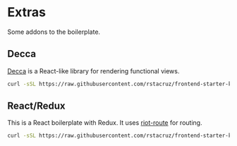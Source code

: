 # Extras

Some addons to the boilerplate.

## Decca

[Decca](http://ricostacruz.com/decca) is a React-like library for rendering functional views.

```sh
curl -sSL https://raw.githubusercontent.com/rstacruz/frontend-starter-kit/master/_extras/decca/INSTALL.sh | sh
```

## React/Redux

This is a React boilerplate with Redux. It uses [riot-route](https://www.npmjs.com/package/riot-route) for routing.

```sh
curl -sSL https://raw.githubusercontent.com/rstacruz/frontend-starter-kit/master/_extras/react/INSTALL.sh | sh
```
